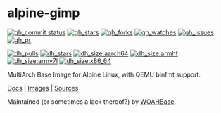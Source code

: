 # alpine-gimp

[![gh_commit status][201]][151]
[![gh_stars][202]][152]
[![gh_forks][203]][153]
[![gh_watches][204]][154]
[![gh_issues][211]][161]
[![gh_pr][212]][162]

[![dh_pulls][205]][155]
[![dh_stars][206]][156]
[![dh_size:aarch64][208]][158]
[![dh_size:armhf][210]][160]
[![dh_size:armv7l][209]][159]
[![dh_size:x86_64][207]][157]

MultiArch Base Image for Alpine Linux, with QEMU binfmt support.

[Docs][112] | [Images][155] | [Sources][151]

Maintained (or sometimes a lack thereof?) by [WOAHBase][110].

[110]: https://woahbase.online/
[112]: https://woahbase.online/images/alpine-gimp/

[151]: https://github.com/woahbase/alpine-gimp
[152]: https://github.com/woahbase/alpine-gimp/stargazers
[153]: https://github.com/woahbase/alpine-gimp/network/members
[154]: https://github.com/woahbase/alpine-gimp/watchers
[155]: https://hub.docker.com/r/woahbase/alpine-gimp
[156]: https://hub.docker.com/r/woahbase/alpine-gimp
[157]: https://hub.docker.com/r/woahbase/alpine-gimp/tags?name=x86_64&ordering=last_updated
[158]: https://hub.docker.com/r/woahbase/alpine-gimp/tags?name=aarch64&ordering=last_updated
[159]: https://hub.docker.com/r/woahbase/alpine-gimp/tags?name=armv7l&ordering=last_updated
[160]: https://hub.docker.com/r/woahbase/alpine-gimp/tags?name=armhf&ordering=last_updated
[161]: https://github.com/woahbase/alpine-gimp/issues
[162]: https://github.com/woahbase/alpine-gimp/pulls

[201]: https://img.shields.io/github/last-commit/woahbase/alpine-gimp?color=brightgreen&style=flat-square&logo=github
[202]: https://img.shields.io/github/stars/woahbase/alpine-gimp?color=brightgreen&style=flat-square&logo=github
[203]: https://img.shields.io/github/forks/woahbase/alpine-gimp?color=brightgreen&style=flat-square&logo=github
[204]: https://img.shields.io/github/watchers/woahbase/alpine-gimp?color=brightgreen&style=flat-square&logo=github
[205]: https://img.shields.io/docker/pulls/woahbase/alpine-gimp?color=brightgreen&style=flat-square&logo=docker&label=pulls
[206]: https://img.shields.io/docker/stars/woahbase/alpine-gimp?color=brightgreen&style=flat-square&logo=docker&label=stars
[207]: https://img.shields.io/docker/image-size/woahbase/alpine-gimp/x86_64?label=x86_64&color=brightgreen&style=flat-square&logo=docker
[208]: https://img.shields.io/docker/image-size/woahbase/alpine-gimp/aarch64?label=aarch64&color=brightgreen&style=flat-square&logo=docker
[209]: https://img.shields.io/docker/image-size/woahbase/alpine-gimp/armv7l?label=armv7l&color=brightgreen&style=flat-square&logo=docker
[210]: https://img.shields.io/docker/image-size/woahbase/alpine-gimp/armhf?label=armhf&color=brightgreen&style=flat-square&logo=docker
[211]: https://img.shields.io/github/issues/woahbase/alpine-gimp?color=brightgreen&style=flat-square&logo=github
[212]: https://img.shields.io/github/issues-pr/woahbase/alpine-gimp?color=brightgreen&style=flat-square&logo=github
